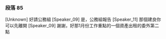 ### 段落 85

[Unknown] 好請公務組
[Speaker_09] 是，公務組報告
[Speaker_11] 那個建良你可以先離開
[Speaker_09] 謝謝，好那1月份工作重點的一個資產出租的委外第二點